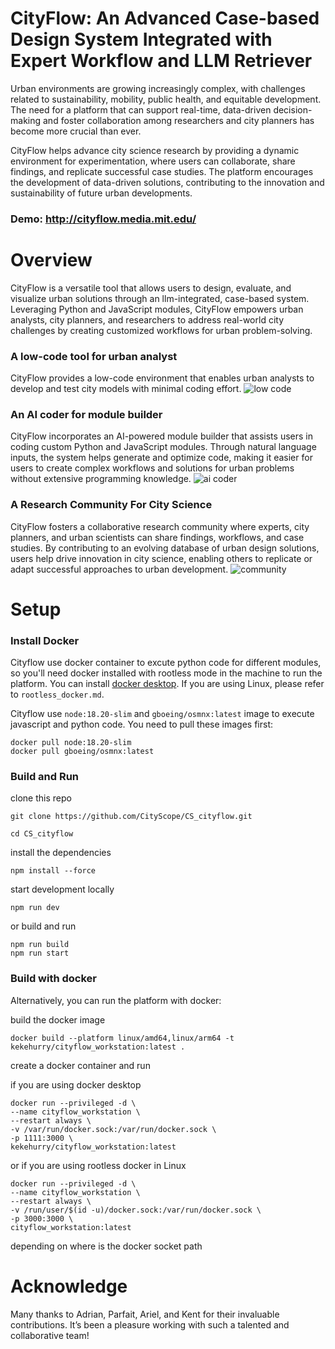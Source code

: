# CityFlow: An Advanced Case-based Design System Integrated with Expert Workflow and LLM Retriever

Urban environments are growing increasingly complex, with challenges related to sustainability, mobility, public health, and equitable development. The need for a platform that can support real-time, data-driven decision-making and foster collaboration among researchers and city planners has become more crucial than ever.

CityFlow helps advance city science research by providing a dynamic environment for experimentation, where users can collaborate, share findings, and replicate successful case studies. The platform encourages the development of data-driven solutions, contributing to the innovation and sustainability of future urban developments.

### Demo: http://cityflow.media.mit.edu/

# Overview

CityFlow is a versatile tool that allows users to design, evaluate, and visualize urban solutions through an llm-integrated, case-based system. Leveraging Python and JavaScript modules, CityFlow empowers urban analysts, city planners, and researchers to address real-world city challenges by creating customized workflows for urban problem-solving.

### A low-code tool for urban analyst

CityFlow provides a low-code environment that enables urban analysts to develop and test city models with minimal coding effort.
![low code](assets/low_code.gif)

### An AI coder for module builder

CityFlow incorporates an AI-powered module builder that assists users in coding custom Python and JavaScript modules. Through natural language inputs, the system helps generate and optimize code, making it easier for users to create complex workflows and solutions for urban problems without extensive programming knowledge.
![ai coder](assets/ai_coder.gif)

### A Research Community For City Science

CityFlow fosters a collaborative research community where experts, city planners, and urban scientists can share findings, workflows, and case studies. By contributing to an evolving database of urban design solutions, users help drive innovation in city science, enabling others to replicate or adapt successful approaches to urban development.
![community](assets/community.gif)

# Setup

### Install Docker

Cityflow use docker container to excute python code for different modules, so you'll need docker installed with rootless mode in the machine to run the platform. You can install [docker desktop](https://www.docker.com/products/docker-desktop/). If you are using Linux, please refer to `rootless_docker.md`.

Cityflow use `node:18.20-slim` and `gboeing/osmnx:latest` image to execute javascript and python code. You need to pull these images first:

```
docker pull node:18.20-slim
docker pull gboeing/osmnx:latest
```

### Build and Run

clone this repo

```
git clone https://github.com/CityScope/CS_cityflow.git

cd CS_cityflow
```

install the dependencies

`npm install --force`

start development locally

`npm run dev`

or build and run

```
npm run build
npm run start
```

### Build with docker

Alternatively, you can run the platform with docker:

build the docker image

```
docker build --platform linux/amd64,linux/arm64 -t kekehurry/cityflow_workstation:latest .
```

create a docker container and run

if you are using docker desktop

```
docker run --privileged -d \
--name cityflow_workstation \
--restart always \
-v /var/run/docker.sock:/var/run/docker.sock \
-p 1111:3000 \
kekehurry/cityflow_workstation:latest
```

or if you are using rootless docker in Linux

```
docker run --privileged -d \
--name cityflow_workstation \
--restart always \
-v /run/user/$(id -u)/docker.sock:/var/run/docker.sock \
-p 3000:3000 \
cityflow_workstation:latest
```

depending on where is the docker socket path

# Acknowledge

Many thanks to Adrian, Parfait, Ariel, and Kent for their invaluable contributions. It’s been a pleasure working with such a talented and collaborative team!
